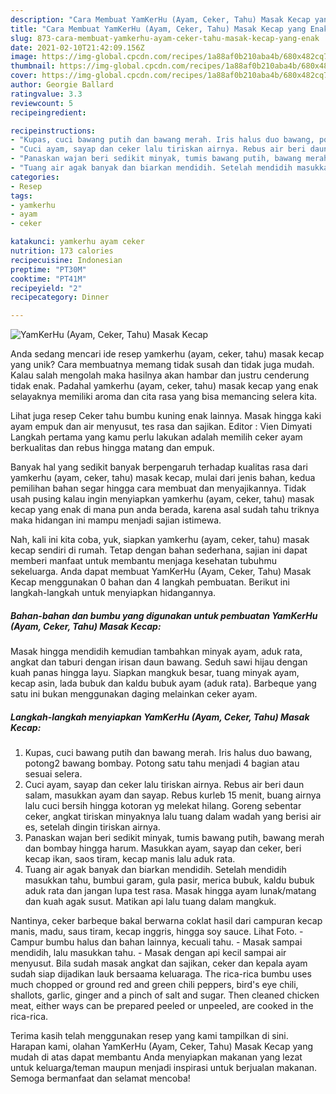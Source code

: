 ```yaml
---
description: "Cara Membuat YamKerHu (Ayam, Ceker, Tahu) Masak Kecap yang Enak"
title: "Cara Membuat YamKerHu (Ayam, Ceker, Tahu) Masak Kecap yang Enak"
slug: 873-cara-membuat-yamkerhu-ayam-ceker-tahu-masak-kecap-yang-enak
date: 2021-02-10T21:42:09.156Z
image: https://img-global.cpcdn.com/recipes/1a88af0b210aba4b/680x482cq70/yamkerhu-ayam-ceker-tahu-masak-kecap-foto-resep-utama.jpg
thumbnail: https://img-global.cpcdn.com/recipes/1a88af0b210aba4b/680x482cq70/yamkerhu-ayam-ceker-tahu-masak-kecap-foto-resep-utama.jpg
cover: https://img-global.cpcdn.com/recipes/1a88af0b210aba4b/680x482cq70/yamkerhu-ayam-ceker-tahu-masak-kecap-foto-resep-utama.jpg
author: Georgie Ballard
ratingvalue: 3.3
reviewcount: 5
recipeingredient:

recipeinstructions:
- "Kupas, cuci bawang putih dan bawang merah. Iris halus duo bawang, potong2 bawang bombay. Potong satu tahu menjadi 4 bagian atau sesuai selera."
- "Cuci ayam, sayap dan ceker lalu tiriskan airnya. Rebus air beri daun salam, masukkan ayam dan sayap. Rebus kurleb 15 menit, buang airnya lalu cuci bersih hingga kotoran yg melekat hilang. Goreng sebentar ceker, angkat tiriskan minyaknya lalu tuang dalam wadah yang berisi air es, setelah dingin tiriskan airnya."
- "Panaskan wajan beri sedikit minyak, tumis bawang putih, bawang merah dan bombay hingga harum. Masukkan ayam, sayap dan ceker, beri kecap ikan, saos tiram, kecap manis lalu aduk rata."
- "Tuang air agak banyak dan biarkan mendidih. Setelah mendidih masukkan tahu, bumbui garam, gula pasir, merica bubuk, kaldu bubuk aduk rata dan jangan lupa test rasa. Masak hingga ayam lunak/matang dan kuah agak susut. Matikan api lalu tuang dalam mangkuk."
categories:
- Resep
tags:
- yamkerhu
- ayam
- ceker

katakunci: yamkerhu ayam ceker 
nutrition: 173 calories
recipecuisine: Indonesian
preptime: "PT30M"
cooktime: "PT41M"
recipeyield: "2"
recipecategory: Dinner

---
```



![YamKerHu (Ayam, Ceker, Tahu) Masak Kecap](https://img-global.cpcdn.com/recipes/1a88af0b210aba4b/680x482cq70/yamkerhu-ayam-ceker-tahu-masak-kecap-foto-resep-utama.jpg)

Anda sedang mencari ide resep yamkerhu (ayam, ceker, tahu) masak kecap yang unik? Cara membuatnya memang tidak susah dan tidak juga mudah. Kalau salah mengolah maka hasilnya akan hambar dan justru cenderung tidak enak. Padahal yamkerhu (ayam, ceker, tahu) masak kecap yang enak selayaknya memiliki aroma dan cita rasa yang bisa memancing selera kita.

Lihat juga resep Ceker tahu bumbu kuning enak lainnya. Masak hingga kaki ayam empuk dan air menyusut, tes rasa dan sajikan. Editor : Vien Dimyati Langkah pertama yang kamu perlu lakukan adalah memilih ceker ayam berkualitas dan rebus hingga matang dan empuk.

Banyak hal yang sedikit banyak berpengaruh terhadap kualitas rasa dari yamkerhu (ayam, ceker, tahu) masak kecap, mulai dari jenis bahan, kedua pemilihan bahan segar hingga cara membuat dan menyajikannya. Tidak usah pusing kalau ingin menyiapkan yamkerhu (ayam, ceker, tahu) masak kecap yang enak di mana pun anda berada, karena asal sudah tahu triknya maka hidangan ini mampu menjadi sajian istimewa.


Nah, kali ini kita coba, yuk, siapkan yamkerhu (ayam, ceker, tahu) masak kecap sendiri di rumah. Tetap dengan bahan sederhana, sajian ini dapat memberi manfaat untuk membantu menjaga kesehatan tubuhmu sekeluarga. Anda dapat membuat YamKerHu (Ayam, Ceker, Tahu) Masak Kecap menggunakan 0 bahan dan 4 langkah pembuatan. Berikut ini langkah-langkah untuk menyiapkan hidangannya.

<!--inarticleads1-->

##### Bahan-bahan dan bumbu yang digunakan untuk pembuatan YamKerHu (Ayam, Ceker, Tahu) Masak Kecap:



Masak hingga mendidih kemudian tambahkan minyak ayam, aduk rata, angkat dan taburi dengan irisan daun bawang. Seduh sawi hijau dengan kuah panas hingga layu. Siapkan mangkuk besar, tuang minyak ayam, kecap asin, lada bubuk dan kaldu bubuk ayam (aduk rata). Barbeque yang satu ini bukan menggunakan daging melainkan ceker ayam. 

<!--inarticleads2-->

##### Langkah-langkah menyiapkan YamKerHu (Ayam, Ceker, Tahu) Masak Kecap:

1. Kupas, cuci bawang putih dan bawang merah. Iris halus duo bawang, potong2 bawang bombay. Potong satu tahu menjadi 4 bagian atau sesuai selera.
1. Cuci ayam, sayap dan ceker lalu tiriskan airnya. Rebus air beri daun salam, masukkan ayam dan sayap. Rebus kurleb 15 menit, buang airnya lalu cuci bersih hingga kotoran yg melekat hilang. Goreng sebentar ceker, angkat tiriskan minyaknya lalu tuang dalam wadah yang berisi air es, setelah dingin tiriskan airnya.
1. Panaskan wajan beri sedikit minyak, tumis bawang putih, bawang merah dan bombay hingga harum. Masukkan ayam, sayap dan ceker, beri kecap ikan, saos tiram, kecap manis lalu aduk rata.
1. Tuang air agak banyak dan biarkan mendidih. Setelah mendidih masukkan tahu, bumbui garam, gula pasir, merica bubuk, kaldu bubuk aduk rata dan jangan lupa test rasa. Masak hingga ayam lunak/matang dan kuah agak susut. Matikan api lalu tuang dalam mangkuk.


Nantinya, ceker barbeque bakal berwarna coklat hasil dari campuran kecap manis, madu, saus tiram, kecap inggris, hingga soy sauce. Lihat Foto. - Campur bumbu halus dan bahan lainnya, kecuali tahu. - Masak sampai mendidih, lalu masukkan tahu. - Masak dengan api kecil sampai air menyusut. Bila sudah masak angkat dan sajikan, ceker dan kepala ayam sudah siap dijadikan lauk bersaama keluaraga. The rica-rica bumbu uses much chopped or ground red and green chili peppers, bird&#39;s eye chili, shallots, garlic, ginger and a pinch of salt and sugar. Then cleaned chicken meat, either ways can be prepared peeled or unpeeled, are cooked in the rica-rica. 

Terima kasih telah menggunakan resep yang kami tampilkan di sini. Harapan kami, olahan YamKerHu (Ayam, Ceker, Tahu) Masak Kecap yang mudah di atas dapat membantu Anda menyiapkan makanan yang lezat untuk keluarga/teman maupun menjadi inspirasi untuk berjualan makanan. Semoga bermanfaat dan selamat mencoba!
